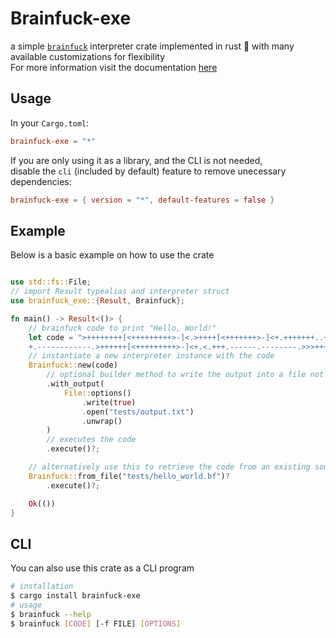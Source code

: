 # Brainfuck-exe

a simple [`brainfuck`](https://esolangs.org/wiki/Brainfuck) interpreter crate implemented in rust 🦀
with many available customizations for flexibility  
For more information visit the documentation [here](https://docs.rs/brainfuck-exe)

## Usage

In your `Cargo.toml`:  
```toml
brainfuck-exe = "*"
```  

If you are only using it as a library, and the CLI is not needed,  
disable the `cli` (included by default) feature to remove unecessary dependencies:  
```toml
brainfuck-exe = { version = "*", default-features = false }
```  

## Example
Below is a basic example on how to use the crate
```rust

use std::fs::File;
// import Result typealias and interpreter struct
use brainfuck_exe::{Result, Brainfuck};

fn main() -> Result<()> {
    // brainfuck code to print "Hello, World!"
    let code = ">++++++++[<+++++++++>-]<.>++++[<+++++++>-]<+.+++++++..+++.>>++++++[<+++++++>-]<+
    +.------------.>++++++[<+++++++++>-]<+.<.+++.------.--------.>>>++++[<++++++++>-]<+.";
    // instantiate a new interpreter instance with the code
    Brainfuck::new(code)
        // optional builder method to write the output into a file not STDOUT
        .with_output(
            File::options()
                .write(true)
                .open("tests/output.txt")
                .unwrap()
        )
        // executes the code
        .execute()?;

    // alternatively use this to retrieve the code from an existing source file
    Brainfuck::from_file("tests/hello_world.bf")?
        .execute()?;

    Ok(())
}
```  

## CLI
You can also use this crate as a CLI program
```bash
# installation
$ cargo install brainfuck-exe
# usage
$ brainfuck --help
$ brainfuck [CODE] [-f FILE] [OPTIONS]
```